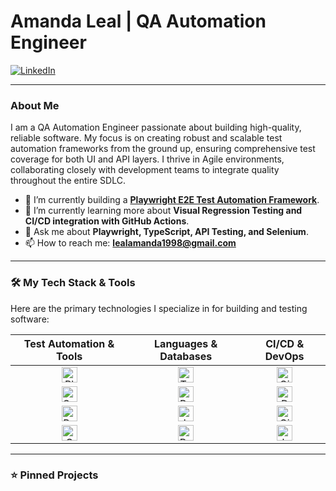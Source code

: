 # Amanda Leal | QA Automation Engineer

<a href="https://www.linkedin.com/in/amanda-l-75b327257" target="_blank"><img src="https://img.shields.io/badge/LinkedIn-0077B5?style=for-the-badge&logo=linkedin&logoColor=white" alt="LinkedIn"></a>

---

### About Me

I am a QA Automation Engineer passionate about building high-quality, reliable software. My focus is on creating robust and scalable test automation frameworks from the ground up, ensuring comprehensive test coverage for both UI and API layers. I thrive in Agile environments, collaborating closely with development teams to integrate quality throughout the entire SDLC.

- 🔭 I’m currently building a **[Playwright E2E Test Automation Framework](link-para-seu-projeto-1 )**.
- 🌱 I’m currently learning more about **Visual Regression Testing and CI/CD integration with GitHub Actions**.
- 💬 Ask me about **Playwright, TypeScript, API Testing, and Selenium**.
- 📫 How to reach me: **lealamanda1998@gmail.com**

---

### 🛠️ My Tech Stack & Tools

Here are the primary technologies I specialize in for building and testing software:

| Test Automation & Tools | Languages & Databases | CI/CD & DevOps |
| :---: | :---: | :---: |
| <img src="https://img.shields.io/badge/Playwright-2EAD33?style=flat-square&logo=playwright&logoColor=white" alt="Playwright" height="25"> | <img src="https://img.shields.io/badge/TypeScript-3178C6?style=flat-square&logo=typescript&logoColor=white" alt="TypeScript" height="25"> | <img src="https://img.shields.io/badge/GitHub_Actions-2088FF?style=flat-square&logo=github-actions&logoColor=white" alt="GitHub Actions" height="25"> |
| <img src="https://img.shields.io/badge/Selenium-43B02A?style=flat-square&logo=selenium&logoColor=white" alt="Selenium" height="25"> | <img src="https://img.shields.io/badge/Python-3776AB?style=flat-square&logo=python&logoColor=white" alt="Python" height="25"> | <img src="https://img.shields.io/badge/Docker-2496ED?style=flat-square&logo=docker&logoColor=white" alt="Docker" height="25"> |
| <img src="https://img.shields.io/badge/Postman-FF6C37?style=flat-square&logo=postman&logoColor=white" alt="Postman" height="25"> | <img src="https://img.shields.io/badge/JavaScript-F7DF1E?style=flat-square&logo=javascript&logoColor=black" alt="JavaScript" height="25"> | <img src="https://img.shields.io/badge/Git-F05032?style=flat-square&logo=git&logoColor=white" alt="Git" height="25"> |
| <img src="https://img.shields.io/badge/Charles_Proxy-F28C46?style=flat-square&logo=charles-proxy&logoColor=white" alt="Charles Proxy" height="25"> | <img src="https://img.shields.io/badge/PostgreSQL-4169E1?style=flat-square&logo=postgresql&logoColor=white" alt="PostgreSQL" height="25"> | <img src="https://img.shields.io/badge/Jenkins-D24939?style=flat-square&logo=jenkins&logoColor=white" alt="Jenkins" height="25"> |

---

### ⭐ Pinned Projects
